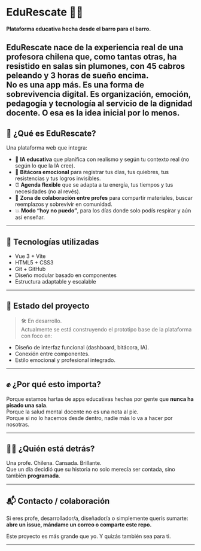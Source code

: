 # EduRescate 🧠💥

**Plataforma educativa hecha desde el barro para el barro.**

EduRescate nace de la experiencia real de una profesora chilena que, como tantas otras, ha resistido en salas sin plumones, con 45 cabros peleando y 3 horas de sueño encima.  
No es una app más. Es una forma de sobrevivencia digital. Es organización, emoción, pedagogía y tecnología al servicio de la dignidad docente.
O esa es la idea inicial por lo menos.
---

## 🌱 ¿Qué es EduRescate?

Una plataforma web que integra:
- 🧠 **IA educativa** que planifica con realismo y según tu contexto real (no según lo que la IA cree).
- 📓 **Bitácora emocional** para registrar tus días, tus quiebres, tus resistencias y tus logros invisibles.
- ⏰ **Agenda flexible** que se adapta a tu energía, tus tiempos y tus necesidades (no al revés).
- 🤝 **Zona de colaboración entre profes** para compartir materiales, buscar reemplazos y sobrevivir en comunidad.
- 💥 **Modo “hoy no puedo”**, para los días donde solo podís respirar y aún así enseñar.

---

## 🔧 Tecnologías utilizadas

- Vue 3 + Vite
- HTML5 + CSS3
- Git + GitHub
- Diseño modular basado en componentes
- Estructura adaptable y escalable

---

## 🚧 Estado del proyecto

> 🛠️ En desarrollo.  
Actualmente se está construyendo el prototipo base de la plataforma con foco en:
- Diseño de interfaz funcional (dashboard, bitácora, IA).
- Conexión entre componentes.
- Estilo emocional y profesional integrado.

---

## ✊ ¿Por qué esto importa?

Porque estamos hartas de apps educativas hechas por gente que **nunca ha pisado una sala**.  
Porque la salud mental docente no es una nota al pie.  
Porque si no lo hacemos desde dentro, nadie más lo va a hacer por nosotras.

---

## 🙋‍♀️ ¿Quién está detrás?

Una profe. Chilena. Cansada. Brillante.  
Que un día decidió que su historia no solo merecía ser contada, sino también **programada**.

---

## 📬 Contacto / colaboración

Si eres profe, desarrollador/a, diseñador/a o simplemente querís sumarte:  
**abre un issue, mándame un correo o comparte este repo.**

Este proyecto es más grande que yo. Y quizás también sea para ti.

---

